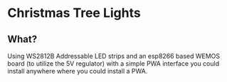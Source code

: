# Christmas Tree Lights

## What?

Using WS2812B Addressable LED strips and an esp8266 based WEMOS board (to utilize the 5V regulator) with a simple PWA interface you could install anywhere where you could install a PWA.
